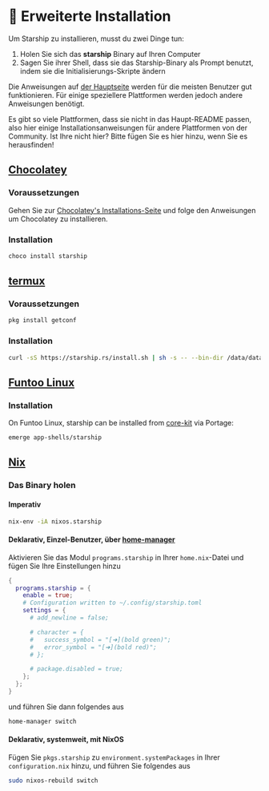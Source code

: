 # 🚀 Erweiterte Installation

Um Starship zu installieren, musst du zwei Dinge tun:

1. Holen Sie sich das **starship** Binary auf Ihren Computer
1. Sagen Sie ihrer Shell, dass sie das Starship-Binary als Prompt benutzt, indem sie die Initialisierungs-Skripte ändern

Die Anweisungen auf [der Hauptseite](/guide/#🚀-installation) werden für die meisten Benutzer gut funktionieren. Für einige speziellere Plattformen werden jedoch andere Anweisungen benötigt.

Es gibt so viele Plattformen, dass sie nicht in das Haupt-README passen, also hier einige Installationsanweisungen für andere Plattformen von der Community. Ist Ihre nicht hier? Bitte fügen Sie es hier hinzu, wenn Sie es herausfinden!

## [Chocolatey](https://chocolatey.org)

### Voraussetzungen

Gehen Sie zur [Chocolatey's Installations-Seite](https://chocolatey.org/install) und folge den Anweisungen um Chocolatey zu installieren.

### Installation

```powershell
choco install starship
```

## [termux](https://termux.com)

### Voraussetzungen

```sh
pkg install getconf
```

### Installation

```sh
curl -sS https://starship.rs/install.sh | sh -s -- --bin-dir /data/data/com.termux/files/usr/bin
```

## [Funtoo Linux](https://www.funtoo.org/Welcome)

### Installation

On Funtoo Linux, starship can be installed from [core-kit](https://github.com/funtoo/core-kit/tree/1.4-release/app-shells/starship) via Portage:

```sh
emerge app-shells/starship
```

## [Nix](https://nixos.wiki/wiki/Nix)

### Das Binary holen

#### Imperativ

```sh
nix-env -iA nixos.starship
```

#### Deklarativ, Einzel-Benutzer, über [home-manager](https://github.com/nix-community/home-manager)

Aktivieren Sie das Modul `programs.starship` in Ihrer `home.nix`-Datei und fügen Sie Ihre Einstellungen hinzu

```nix
{
  programs.starship = {
    enable = true;
    # Configuration written to ~/.config/starship.toml
    settings = {
      # add_newline = false;

      # character = {
      #   success_symbol = "[➜](bold green)";
      #   error_symbol = "[➜](bold red)";
      # };

      # package.disabled = true;
    };
  };
}
```

und führen Sie dann folgendes aus

```sh
home-manager switch
```

#### Deklarativ, systemweit, mit NixOS

Fügen Sie `pkgs.starship` zu `environment.systemPackages` in Ihrer `configuration.nix` hinzu, und führen Sie folgendes aus

```sh
sudo nixos-rebuild switch
```
